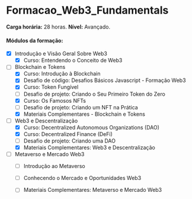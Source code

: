 # Formacao_Web3_Fundamentals

**Carga horária:** 28 horas.
**Nível:** Avançado.

#### Módulos da formação:

- [x] Introdução e Visão Geral Sobre Web3
  - [x] Curso: Entendendo o Conceito de Web3
- [ ] Blockchain e Tokens
    - [x] Curso: Introdução à Blockchain
    - [x] Desafio de código: Desafios Básicos Javascript - Formação Web3
    - [x] Curso: Token Fungível
    - [ ] Desafio de projeto: Criando o Seu Primeiro Token do Zero
    - [x] Curso: Os Famosos NFTs
    - [ ] Desafio de projeto: Criando um NFT na Prática
    - [x] Materiais Complementares - Blockchain e Tokens
- [ ] Web3 e Descentralização
    - [x] Curso: Decentralized Autonomous Organizations (DAO)
    - [x] Curso: Decentralized Finance​ (DeFi)
    - [ ] Desafio de projeto: Criando uma DAO
    - [x] Materiais Complementares: Web3 e Descentralização
- [ ] Metaverso e Mercado Web3
    - [ ] Introdução ao Metaverso
    - [ ] Conhecendo o Mercado e Oportunidades Web3
    - [ ] Materiais Complementares: Metaverso e Mercado Web3

